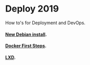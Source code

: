 # Deploy 2019
How to's for Deployment and DevOps.

#### [New Debian install](https://github.com/TudorHulban/Deploy2020/blob/master/01_OSs/README.md).
#### [Docker First Steps](https://github.com/TudorHulban/Deploy2020/blob/master/06_Docker/README.md).
#### [LXD](https://github.com/TudorHulban/Deploy2020/blob/master/03_Containers/README.md).
